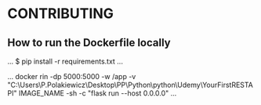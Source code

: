# CONTRIBUTING

## How to run the Dockerfile locally



...
$ pip install -r requirements.txt
...

...
docker rin -dp 5000:5000 -w /app -v "C:\Users\P.Polakiewicz\Desktop\PP\Python\python\Udemy\YourFirstRESTAPI" IMAGE_NAME -sh -c "flask run --host 0.0.0.0"
...
